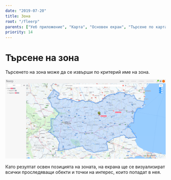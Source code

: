 ```yaml
---
date: "2019-07-20"
title: Зона
root: "/fleerp"
parents: ["Уеб приложение", "Карта", "Основен екран", "Търсене по карта"]
priority: 14
---
```


# Търсене на зона

Търсенето на зона може да се извърши по критерий име на зона.

![Zone](zone-bg.png)

Като резултат освен позицията на зоната, на екрана ще се визуализират всички проследяващи обекти и точки на интерес, които попадат в нея.
